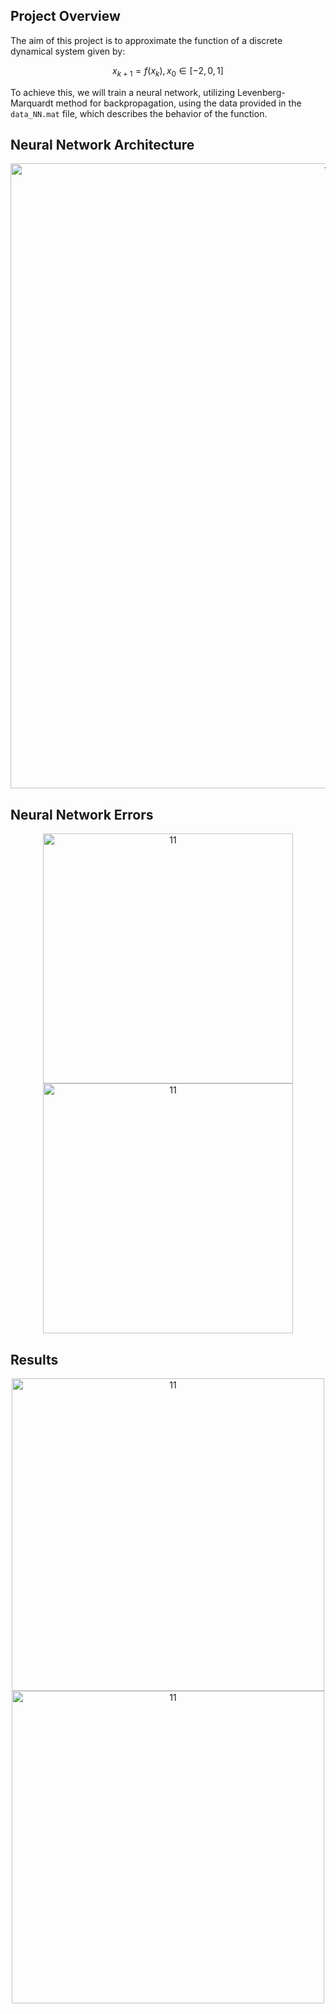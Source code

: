 ## Project Overview

The aim of this project is to approximate the function of a discrete dynamical system given by:

$$ x_{k+1} = f(x_k), \, x_0 \in [-2, 0, 1] $$

To achieve this, we will train a neural network, utilizing Levenberg-Marquardt method for backpropagation, using the data provided in the `data_NN.mat` file, which describes the behavior of the function.


## Neural Network Architecture
<div align="center">
  <img width="1000" alt="11" src="https://github.com/alexkalergis/Artificial-Neural-Network-approximates-unknown-function/assets/105602973/8b9770e5-157a-4d88-b1fd-50ec24f23472" title="First Error">
</div>

## Neural Network Errors
<div align="center">
  <img width="400" alt="11" src="https://github.com/alexkalergis/Artificial-Neural-Network-approximates-unknown-function/assets/105602973/bc5d2a50-f8d4-47e3-ac7f-ba8618c376c8" title="First Error">
  <img width="400" alt="11" src="https://github.com/alexkalergis/Artificial-Neural-Network-approximates-unknown-function/assets/105602973/e453cb0e-8ba3-448d-8ee1-8ec9f02ce659" title="Second Error">
</div>

## Results
<div align="center">
  <img width="500" alt="11" src="https://github.com/alexkalergis/Artificial-Neural-Network-approximates-unknown-function/assets/105602973/c03971c1-9e6c-414f-985c-36d5919b6946">
  <img width="500" alt="11" src="https://github.com/alexkalergis/Artificial-Neural-Network-approximates-unknown-function/assets/105602973/c0e19064-5384-4659-99b7-f38a013da24d">
</div>
